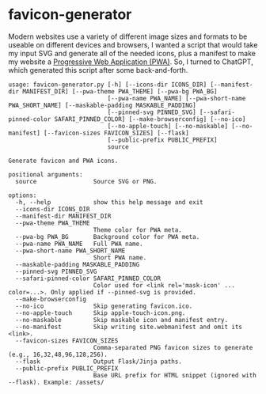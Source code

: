 # favicon-generator

Modern websites use a variety of different image sizes and formats to be useable on different devices and browsers, I wanted a script that would take my input SVG and generate all of the needed icons, plus a manifest to make my website a [Progressive Web Application (PWA)][PWA]. So, I turned to ChatGPT, which generated this script after some back-and-forth.

```text
usage: favicon-generator.py [-h] [--icons-dir ICONS_DIR] [--manifest-dir MANIFEST_DIR] [--pwa-theme PWA_THEME] [--pwa-bg PWA_BG]
                            [--pwa-name PWA_NAME] [--pwa-short-name PWA_SHORT_NAME] [--maskable-padding MASKABLE_PADDING]
                            [--pinned-svg PINNED_SVG] [--safari-pinned-color SAFARI_PINNED_COLOR] [--make-browserconfig] [--no-ico]
                            [--no-apple-touch] [--no-maskable] [--no-manifest] [--favicon-sizes FAVICON_SIZES] [--flask]
                            [--public-prefix PUBLIC_PREFIX]
                            source

Generate favicon and PWA icons.

positional arguments:
  source                Source SVG or PNG.

options:
  -h, --help            show this help message and exit
  --icons-dir ICONS_DIR
  --manifest-dir MANIFEST_DIR
  --pwa-theme PWA_THEME
                        Theme color for PWA meta.
  --pwa-bg PWA_BG       Background color for PWA meta.
  --pwa-name PWA_NAME   Full PWA name.
  --pwa-short-name PWA_SHORT_NAME
                        Short PWA name.
  --maskable-padding MASKABLE_PADDING
  --pinned-svg PINNED_SVG
  --safari-pinned-color SAFARI_PINNED_COLOR
                        Color used for <link rel='mask-icon' ... color=...>. Only applied if --pinned-svg is provided.
  --make-browserconfig
  --no-ico              Skip generating favicon.ico.
  --no-apple-touch      Skip apple-touch-icon.png.
  --no-maskable         Skip maskable icon and manifest entry.
  --no-manifest         Skip writing site.webmanifest and omit its <link>.
  --favicon-sizes FAVICON_SIZES
                        Comma-separated PNG favicon sizes to generate (e.g., 16,32,48,96,128,256).
  --flask               Output Flask/Jinja paths.
  --public-prefix PUBLIC_PREFIX
                        Base URL prefix for HTML snippet (ignored with --flask). Example: /assets/
```

[PWA]: https://developer.mozilla.org/en-US/docs/Web/Progressive_web_apps
